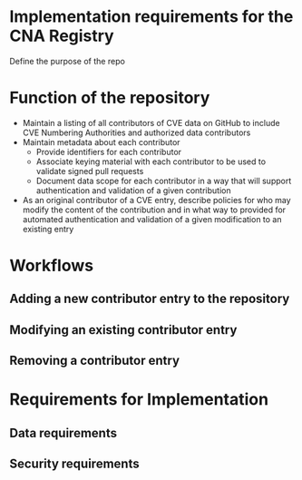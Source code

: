 # Implementation requirements for the CNA Registry

Define the purpose of the repo

# Function of the repository

- Maintain a listing of all contributors of CVE data on GitHub to include CVE Numbering Authorities and authorized data contributors
- Maintain metadata about each contributor
    - Provide identifiers for each contributor
    - Associate keying material with each contributor to be used to validate signed pull requests
    - Document data scope for each contributor in a way that will support authentication and validation of a given contribution
- As an original contributor of a CVE entry, describe policies for who may modify the content of the contribution and in what way to provided for automated authentication and validation of a given modification to an existing entry


# Workflows

## Adding a new contributor entry to the repository

## Modifying an existing contributor entry

## Removing a contributor entry

# Requirements for Implementation 

## Data requirements

## Security requirements